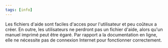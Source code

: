 ```yaml
---
tags: [info]
---
```


Les fichiers d'aide sont faciles d'acces pour l'utilisateur et peu coûteux a créer.
En outre, les utilisateurs ne perdront pas un fichier d'aide, alors qu'un manuel imprimé peut être égaré.
Par rapport a la documentation en ligne, elle ne nécessite pas de connexion Internet pour fonctionner correctement.